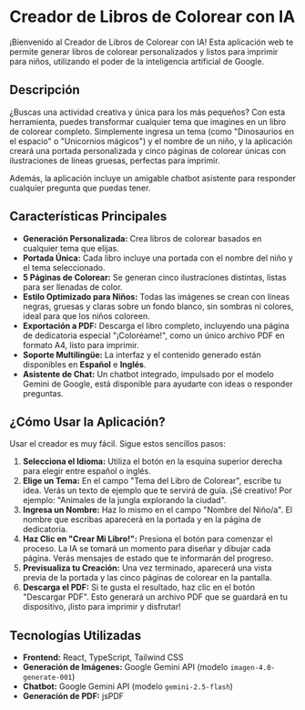 # Creador de Libros de Colorear con IA

¡Bienvenido al Creador de Libros de Colorear con IA! Esta aplicación web te permite generar libros de colorear personalizados y listos para imprimir para niños, utilizando el poder de la inteligencia artificial de Google.

## Descripción

¿Buscas una actividad creativa y única para los más pequeños? Con esta herramienta, puedes transformar cualquier tema que imagines en un libro de colorear completo. Simplemente ingresa un tema (como "Dinosaurios en el espacio" o "Unicornios mágicos") y el nombre de un niño, y la aplicación creará una portada personalizada y cinco páginas de colorear únicas con ilustraciones de líneas gruesas, perfectas para imprimir.

Además, la aplicación incluye un amigable chatbot asistente para responder cualquier pregunta que puedas tener.

## Características Principales

-   **Generación Personalizada:** Crea libros de colorear basados en cualquier tema que elijas.
-   **Portada Única:** Cada libro incluye una portada con el nombre del niño y el tema seleccionado.
-   **5 Páginas de Colorear:** Se generan cinco ilustraciones distintas, listas para ser llenadas de color.
-   **Estilo Optimizado para Niños:** Todas las imágenes se crean con líneas negras, gruesas y claras sobre un fondo blanco, sin sombras ni colores, ideal para que los niños coloreen.
-   **Exportación a PDF:** Descarga el libro completo, incluyendo una página de dedicatoria especial "¡Coloréame!", como un único archivo PDF en formato A4, listo para imprimir.
-   **Soporte Multilingüe:** La interfaz y el contenido generado están disponibles en **Español** e **Inglés**.
-   **Asistente de Chat:** Un chatbot integrado, impulsado por el modelo Gemini de Google, está disponible para ayudarte con ideas o responder preguntas.

## ¿Cómo Usar la Aplicación?

Usar el creador es muy fácil. Sigue estos sencillos pasos:

1.  **Selecciona el Idioma:** Utiliza el botón en la esquina superior derecha para elegir entre español o inglés.
2.  **Elige un Tema:** En el campo "Tema del Libro de Colorear", escribe tu idea. Verás un texto de ejemplo que te servirá de guía. ¡Sé creativo! Por ejemplo: "Animales de la jungla explorando la ciudad".
3.  **Ingresa un Nombre:** Haz lo mismo en el campo "Nombre del Niño/a". El nombre que escribas aparecerá en la portada y en la página de dedicatoria.
4.  **Haz Clic en "Crear Mi Libro!":** Presiona el botón para comenzar el proceso. La IA se tomará un momento para diseñar y dibujar cada página. Verás mensajes de estado que te informarán del progreso.
5.  **Previsualiza tu Creación:** Una vez terminado, aparecerá una vista previa de la portada y las cinco páginas de colorear en la pantalla.
6.  **Descarga el PDF:** Si te gusta el resultado, haz clic en el botón "Descargar PDF". Esto generará un archivo PDF que se guardará en tu dispositivo, ¡listo para imprimir y disfrutar!

## Tecnologías Utilizadas

-   **Frontend:** React, TypeScript, Tailwind CSS
-   **Generación de Imágenes:** Google Gemini API (modelo `imagen-4.0-generate-001`)
-   **Chatbot:** Google Gemini API (modelo `gemini-2.5-flash`)
-   **Generación de PDF:** jsPDF

